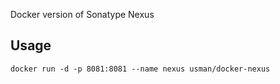 Docker version of Sonatype Nexus

Usage
------
```
docker run -d -p 8081:8081 --name nexus usman/docker-nexus
```
  

